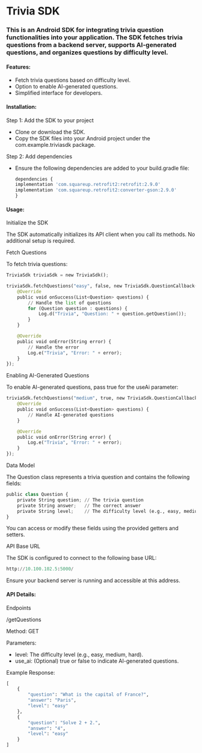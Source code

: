 # Trivia SDK


### This is an Android SDK for integrating trivia question functionalities into your application. The SDK fetches trivia questions from a backend server, supports AI-generated questions, and organizes questions by difficulty level.

#### Features:


  - Fetch trivia questions based on difficulty level.
  - Option to enable AI-generated questions.
  - Simplified interface for developers.


#### Installation:


Step 1: Add the SDK to your project


  - Clone or download the SDK.
  - Copy the SDK files into your Android project under the com.example.triviasdk package.


Step 2: Add dependencies


  - Ensure the following dependencies are added to your build.gradle file:
    ```python
    dependencies {
    implementation 'com.squareup.retrofit2:retrofit:2.9.0'
    implementation 'com.squareup.retrofit2:converter-gson:2.9.0'
    }


#### Usage:


Initialize the SDK


The SDK automatically initializes its API client when you call its methods. No additional setup is required.


Fetch Questions


To fetch trivia questions:
```python
TriviaSdk triviaSdk = new TriviaSdk();

triviaSdk.fetchQuestions("easy", false, new TriviaSdk.QuestionCallback() {
    @Override
    public void onSuccess(List<Question> questions) {
        // Handle the list of questions
        for (Question question : questions) {
            Log.d("Trivia", "Question: " + question.getQuestion());
        }
    }

    @Override
    public void onError(String error) {
        // Handle the error
        Log.e("Trivia", "Error: " + error);
    }
});
```

Enabling AI-Generated Questions


To enable AI-generated questions, pass true for the useAi parameter:


```python
triviaSdk.fetchQuestions("medium", true, new TriviaSdk.QuestionCallback() {
    @Override
    public void onSuccess(List<Question> questions) {
        // Handle AI-generated questions
    }

    @Override
    public void onError(String error) {
        Log.e("Trivia", "Error: " + error);
    }
});
```

Data Model


The Question class represents a trivia question and contains the following fields:


```python
public class Question {
    private String question; // The trivia question
    private String answer;   // The correct answer
    private String level;    // The difficulty level (e.g., easy, medium, hard)
}
```

You can access or modify these fields using the provided getters and setters.


API Base URL


The SDK is configured to connect to the following base URL:


```python
http://10.100.102.5:5000/
```

Ensure your backend server is running and accessible at this address.


#### API Details:


Endpoints


/getQuestions


Method: GET


Parameters:


  - level: The difficulty level (e.g., easy, medium, hard).
  - use_ai: (Optional) true or false to indicate AI-generated questions.


Example Response:
```python
[
    {
        "question": "What is the capital of France?",
        "answer": "Paris",
        "level": "easy"
    },
    {
        "question": "Solve 2 + 2.",
        "answer": "4",
        "level": "easy"
    }
]














